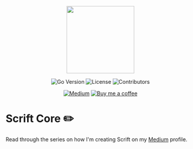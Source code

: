 <p align="center"><img width="180" src="https://raw.githubusercontent.com/scriftproject/assets/main/SVG/Logo_core.svg"></p>
<p align="center">
<img src="https://img.shields.io/github/go-mod/go-version/scriftproject/core?style=flat-square" alt="Go Version">
<img src="https://img.shields.io/github/license/scriftproject/core?style=flat-square" alt="License">
<img src="https://img.shields.io/github/contributors/scriftproject/core?style=flat-square" alt="Contributors">
</p>
<p align="center">
<a href="https://danewalker.medium.com/" target="_blank" rel="noopener noreferrer"><img src="https://img.shields.io/badge/Medium-1a1a1a?style=for-the-badge&logo=medium&logoColor=white" alt="Medium"></a>
<a href="https://www.buymeacoffee.com/danecwalker/" target="_blank" rel="noopener noreferrer"><img src="https://img.shields.io/badge/Buy%20Me%20a%20Coffee-ffdd00?style=for-the-badge&logo=buy-me-a-coffee&logoColor=black" alt="Buy me a coffee"></a>
</p>

# Scrift Core ✏️

Read through the series on how I'm creating Scrift on my [Medium](https://danewalker.medium.com/) profile.
